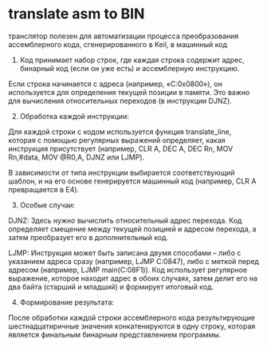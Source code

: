 # translate asm to BIN

транслятор полезен для автоматизации процесса преобразования ассемблерного кода, сгенерированного в Keil, в машинный код

1. Код принимает набор строк, где каждая строка содержит адрес, бинарный код (если он уже есть) и ассемблерную инструкцию.

Если строка начинается с адреса (например, «C:0x0800»), он используется для определения текущей позиции в памяти. Это важно для вычисления относительных переходов (в инструкции DJNZ).

2. Обработка каждой инструкции:

Для каждой строки с кодом используется функция translate_line, которая с помощью регулярных выражений определяет, какая инструкция присутствует (например, CLR A, DEC A, DEC Rn, MOV Rn,#data, MOV @R0,A, DJNZ или LJMP).

В зависимости от типа инструкции выбирается соответствующий шаблон, и на его основе генерируется машинный код (например, CLR A превращается в E4).

3. Особые случаи:

DJNZ: Здесь нужно вычислить относительный адрес перехода. Код определяет смещение между текущей позицией и адресом перехода, а затем преобразует его в дополнительный код.

LJMP: Инструкция может быть записана двумя способами – либо с указанием адреса сразу (например, LJMP C:0847), либо с меткой перед адресом (например, LJMP main(C:08F1)). Код использует регулярное выражение, которое находит адрес в обоих случаях, затем делит его на два байта (старший и младший) и формирует итоговый код.

4. Формирование результата:

После обработки каждой строки ассемблерного кода результирующие шестнадцатиричные значения конкатенируются в одну строку, которая является финальным бинарным представлением программы.
